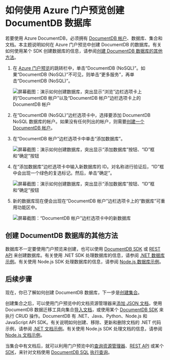 <properties 
	pageTitle="如何在 DocumentDB 中创建数据库 | Azure" 
	description="了解如何使用在线服务门户预览为 Azure DocumentDB 创建运行速度飞快且可全局缩放的 NoSQL 数据库。" 
	keywords="如何创建数据库" 
	services="documentdb" 
	authors="mimig1" 
	manager="jhubbard" 
	editor="monicar" 
	documentationCenter=""/>

<tags 
	ms.service="documentdb" 
	ms.workload="data-services" 
	ms.tgt_pltfrm="na" 
	ms.devlang="na" 
	ms.topic="article" 
	ms.date="08/25/2016" 
	wacn.date="11/21/2016" 
	ms.author="mimig"/>  


# 如何使用 Azure 门户预览创建 DocumentDB 数据库

若要使用 Azure DocumentDB，必须拥有 [DocumentDB 帐户](/documentation/articles/documentdb-create-account/)、数据库、集合和文档。本主题说明如何在 Azure 门户预览中创建 DocumentDB 的数据库。有关如何使用某个 SDK 创建数据库的信息，请参阅[创建 DocumentDB 数据库的其他方法](#other-ways-to-create-a-documentdb-database)。

1.  在 [Azure 门户预览](https://portal.azure.cn/)的跳转栏中，单击“DocumentDB (NoSQL)”。如果“DocumentDB (NoSQL)”不可见，则单击“更多服务”，再单击“DocumentDB (NoSQL)”。


    ![屏幕截图：演示如何创建数据库，突出显示“浏览”边栏选项卡上的“DocumentDB 帐户”以及“DocumentDB 帐户”边栏选项卡上的 DocumentDB 帐户](./media/documentdb-create-database/docdb-database-creation-1-2.png)  


2.  在“DocumentDB (NoSQL)”边栏选项卡中，选择要添加 DocumentDB NoSQL 数据库的帐户。如果没有任何列出的帐户，则需要[创建一个 DocumentDB 帐户](/documentation/articles/documentdb-create-account/)。

3. 在“DocumentDB 帐户”边栏选项卡中单击“添加数据库”。

    ![屏幕截图：演示如何创建数据库，突出显示“添加数据库”按钮、“ID”框和“确定”按钮](./media/documentdb-create-database/docdb-database-creation-3-5.png)  


4. 在“添加数据库”边栏选项卡中输入新数据库的 ID。对名称进行验证后，“ID”框中会出现一个绿色的复选标记。然后，单击“确定”。

    ![屏幕截图：演示如何创建数据库，突出显示“添加数据库”按钮、“ID”框和“确定”按钮](./media/documentdb-create-database/docdb-database-creation-4.png)  


5. 新的数据库现在便会出现在“DocumentDB 帐户”边栏选项卡上的“数据库”可重用功能区中。
 
	![屏幕截图：“DocumentDB 帐户”边栏选项卡中的新数据库](./media/documentdb-create-database/docdb-database-creation-6.png)  

<a name="other-ways-to-create-a-documentdb-database"></a>
## 创建 DocumentDB 数据库的其他方法

数据库不一定要使用门户预览来创建，也可以使用 [DocumentDB SDK](/documentation/articles/documentdb-sdk-dotnet/) 或 [REST API](https://msdn.microsoft.com/zh-cn/library/mt489072.aspx) 来创建数据库。有关使用 .NET SDK 处理数据库的信息，请参阅 [.NET 数据库示例](/documentation/articles/documentdb-dotnet-samples/#database-examples/)。有关使用 Node.js SDK 处理数据库的信息，请参阅 [Node.js 数据库示例](/documentation/articles/documentdb-nodejs-samples/#database-examples/)。

## 后续步骤

现在，你已了解如何创建 DocumentDB 数据库，下一步是[创建集合](/documentation/articles/documentdb-create-collection/)。

创建集合之后，可以使用门户预览中的文档资源管理器来[添加 JSON 文档](/documentation/articles/documentdb-view-json-document-explorer/)，使用 DocumentDB 数据迁移工具向集合[导入文档](/documentation/articles/documentdb-import-data/)，或使用某个 [DocumentDB SDK](/documentation/articles/documentdb-sdk-dotnet/) 来执行 CRUD 操作。DocumentDB 有 .NET、Java、Python、Node.js 和 JavaScript API SDK。有关说明如何创建、移除、更新和删除文档的 .NET 代码示例，请参阅 [.NET 文档示例](/documentation/articles/documentdb-dotnet-samples/#document-examples/)。有关使用 Node.js SDK 处理文档的信息，请参阅 [Node.js 文档示例](/documentation/articles/documentdb-nodejs-samples/#document-examples/)。

当集合中有文档后，就可以利用门户预览中的[查询资源管理器](/documentation/articles/documentdb-query-collections-query-explorer/)、[REST API](https://msdn.microsoft.com/zh-cn/library/azure/dn781481.aspx) 或某个 [SDK](/documentation/articles/documentdb-sdk-dotnet/)，来针对文档使用 [DocumentDB SQL](/documentation/articles/documentdb-sql-query/) [执行查询](/documentation/articles/documentdb-sql-query/#executing-sql-queries/)。

<!---HONumber=Mooncake_1010_2016-->
